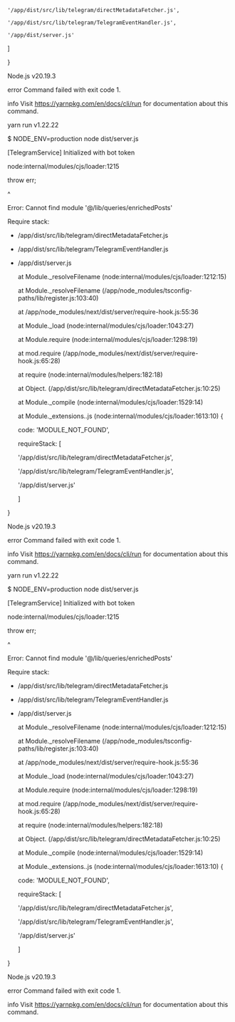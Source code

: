     '/app/dist/src/lib/telegram/directMetadataFetcher.js',

    '/app/dist/src/lib/telegram/TelegramEventHandler.js',

    '/app/dist/server.js'

  ]

}

 

Node.js v20.19.3

error Command failed with exit code 1.

info Visit https://yarnpkg.com/en/docs/cli/run for documentation about this command.

yarn run v1.22.22

$ NODE_ENV=production node dist/server.js

[TelegramService] Initialized with bot token

node:internal/modules/cjs/loader:1215

  throw err;

  ^

 

Error: Cannot find module '@/lib/queries/enrichedPosts'

Require stack:

- /app/dist/src/lib/telegram/directMetadataFetcher.js

- /app/dist/src/lib/telegram/TelegramEventHandler.js

- /app/dist/server.js

    at Module._resolveFilename (node:internal/modules/cjs/loader:1212:15)

    at Module._resolveFilename (/app/node_modules/tsconfig-paths/lib/register.js:103:40)

    at /app/node_modules/next/dist/server/require-hook.js:55:36

    at Module._load (node:internal/modules/cjs/loader:1043:27)

    at Module.require (node:internal/modules/cjs/loader:1298:19)

    at mod.require (/app/node_modules/next/dist/server/require-hook.js:65:28)

    at require (node:internal/modules/helpers:182:18)

    at Object.<anonymous> (/app/dist/src/lib/telegram/directMetadataFetcher.js:10:25)

    at Module._compile (node:internal/modules/cjs/loader:1529:14)

    at Module._extensions..js (node:internal/modules/cjs/loader:1613:10) {

  code: 'MODULE_NOT_FOUND',

  requireStack: [

    '/app/dist/src/lib/telegram/directMetadataFetcher.js',

    '/app/dist/src/lib/telegram/TelegramEventHandler.js',

    '/app/dist/server.js'

  ]

}

 

Node.js v20.19.3

error Command failed with exit code 1.

info Visit https://yarnpkg.com/en/docs/cli/run for documentation about this command.

yarn run v1.22.22

$ NODE_ENV=production node dist/server.js

[TelegramService] Initialized with bot token

node:internal/modules/cjs/loader:1215

  throw err;

  ^

 

Error: Cannot find module '@/lib/queries/enrichedPosts'

Require stack:

- /app/dist/src/lib/telegram/directMetadataFetcher.js

- /app/dist/src/lib/telegram/TelegramEventHandler.js

- /app/dist/server.js

    at Module._resolveFilename (node:internal/modules/cjs/loader:1212:15)

    at Module._resolveFilename (/app/node_modules/tsconfig-paths/lib/register.js:103:40)

    at /app/node_modules/next/dist/server/require-hook.js:55:36

    at Module._load (node:internal/modules/cjs/loader:1043:27)

    at Module.require (node:internal/modules/cjs/loader:1298:19)

    at mod.require (/app/node_modules/next/dist/server/require-hook.js:65:28)

    at require (node:internal/modules/helpers:182:18)

    at Object.<anonymous> (/app/dist/src/lib/telegram/directMetadataFetcher.js:10:25)

    at Module._compile (node:internal/modules/cjs/loader:1529:14)

    at Module._extensions..js (node:internal/modules/cjs/loader:1613:10) {

  code: 'MODULE_NOT_FOUND',

  requireStack: [

    '/app/dist/src/lib/telegram/directMetadataFetcher.js',

    '/app/dist/src/lib/telegram/TelegramEventHandler.js',

    '/app/dist/server.js'

  ]

}

 

Node.js v20.19.3

error Command failed with exit code 1.

info Visit https://yarnpkg.com/en/docs/cli/run for documentation about this command.